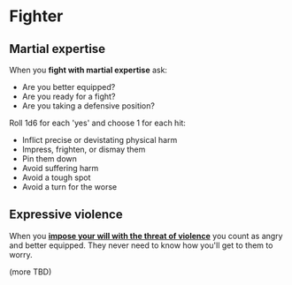 # Fighter

## Martial expertise

When you **fight with martial expertise** ask:

- Are you better equipped?
- Are you ready for a fight?
- Are you taking a defensive position?

Roll 1d6 for each 'yes' and choose 1 for each hit:

- Inflict precise or devistating physical harm
- Impress, frighten, or dismay them
- Pin them down
- Avoid suffering harm
- Avoid a tough spot
- Avoid a turn for the worse

## Expressive violence

When you [**impose your will with the threat of
violence**](../common-moves.md#intimidate-someone) you count as angry
and better equipped. They never need to know how you'll get to them to
worry.

(more TBD)
